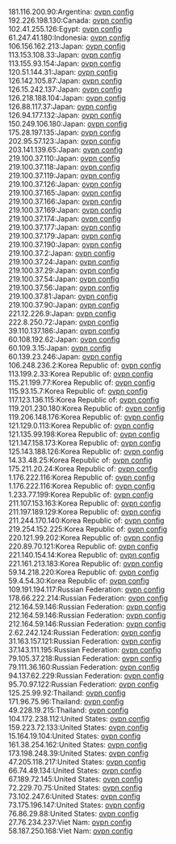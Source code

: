 181.116.200.90:Argentina: [ovpn config](vpn/181_116_200_90.ovpn)  
192.226.198.130:Canada: [ovpn config](vpn/192_226_198_130.ovpn)  
102.41.255.126:Egypt: [ovpn config](vpn/102_41_255_126.ovpn)  
61.247.41.180:Indonesia: [ovpn config](vpn/61_247_41_180.ovpn)  
106.156.162.213:Japan: [ovpn config](vpn/106_156_162_213.ovpn)  
113.153.108.33:Japan: [ovpn config](vpn/113_153_108_33.ovpn)  
113.155.93.154:Japan: [ovpn config](vpn/113_155_93_154.ovpn)  
120.51.144.31:Japan: [ovpn config](vpn/120_51_144_31.ovpn)  
126.142.105.87:Japan: [ovpn config](vpn/126_142_105_87.ovpn)  
126.15.242.137:Japan: [ovpn config](vpn/126_15_242_137.ovpn)  
126.218.188.104:Japan: [ovpn config](vpn/126_218_188_104.ovpn)  
126.88.117.37:Japan: [ovpn config](vpn/126_88_117_37.ovpn)  
126.94.177.132:Japan: [ovpn config](vpn/126_94_177_132.ovpn)  
150.249.106.180:Japan: [ovpn config](vpn/150_249_106_180.ovpn)  
175.28.197.135:Japan: [ovpn config](vpn/175_28_197_135.ovpn)  
202.95.57.123:Japan: [ovpn config](vpn/202_95_57_123.ovpn)  
203.141.139.65:Japan: [ovpn config](vpn/203_141_139_65.ovpn)  
219.100.37.110:Japan: [ovpn config](vpn/219_100_37_110.ovpn)  
219.100.37.118:Japan: [ovpn config](vpn/219_100_37_118.ovpn)  
219.100.37.119:Japan: [ovpn config](vpn/219_100_37_119.ovpn)  
219.100.37.126:Japan: [ovpn config](vpn/219_100_37_126.ovpn)  
219.100.37.165:Japan: [ovpn config](vpn/219_100_37_165.ovpn)  
219.100.37.166:Japan: [ovpn config](vpn/219_100_37_166.ovpn)  
219.100.37.169:Japan: [ovpn config](vpn/219_100_37_169.ovpn)  
219.100.37.174:Japan: [ovpn config](vpn/219_100_37_174.ovpn)  
219.100.37.177:Japan: [ovpn config](vpn/219_100_37_177.ovpn)  
219.100.37.179:Japan: [ovpn config](vpn/219_100_37_179.ovpn)  
219.100.37.190:Japan: [ovpn config](vpn/219_100_37_190.ovpn)  
219.100.37.2:Japan: [ovpn config](vpn/219_100_37_2.ovpn)  
219.100.37.24:Japan: [ovpn config](vpn/219_100_37_24.ovpn)  
219.100.37.29:Japan: [ovpn config](vpn/219_100_37_29.ovpn)  
219.100.37.54:Japan: [ovpn config](vpn/219_100_37_54.ovpn)  
219.100.37.56:Japan: [ovpn config](vpn/219_100_37_56.ovpn)  
219.100.37.81:Japan: [ovpn config](vpn/219_100_37_81.ovpn)  
219.100.37.90:Japan: [ovpn config](vpn/219_100_37_90.ovpn)  
221.12.226.9:Japan: [ovpn config](vpn/221_12_226_9.ovpn)  
222.8.250.72:Japan: [ovpn config](vpn/222_8_250_72.ovpn)  
39.110.137.186:Japan: [ovpn config](vpn/39_110_137_186.ovpn)  
60.108.192.62:Japan: [ovpn config](vpn/60_108_192_62.ovpn)  
60.109.3.15:Japan: [ovpn config](vpn/60_109_3_15.ovpn)  
60.139.23.246:Japan: [ovpn config](vpn/60_139_23_246.ovpn)  
106.248.236.2:Korea Republic of: [ovpn config](vpn/106_248_236_2.ovpn)  
113.199.2.33:Korea Republic of: [ovpn config](vpn/113_199_2_33.ovpn)  
115.21.199.77:Korea Republic of: [ovpn config](vpn/115_21_199_77.ovpn)  
115.93.15.7:Korea Republic of: [ovpn config](vpn/115_93_15_7.ovpn)  
117.123.136.115:Korea Republic of: [ovpn config](vpn/117_123_136_115.ovpn)  
119.201.230.180:Korea Republic of: [ovpn config](vpn/119_201_230_180.ovpn)  
119.206.148.176:Korea Republic of: [ovpn config](vpn/119_206_148_176.ovpn)  
121.129.0.113:Korea Republic of: [ovpn config](vpn/121_129_0_113.ovpn)  
121.135.99.198:Korea Republic of: [ovpn config](vpn/121_135_99_198.ovpn)  
121.147.158.173:Korea Republic of: [ovpn config](vpn/121_147_158_173.ovpn)  
125.143.188.126:Korea Republic of: [ovpn config](vpn/125_143_188_126.ovpn)  
14.33.48.25:Korea Republic of: [ovpn config](vpn/14_33_48_25.ovpn)  
175.211.20.24:Korea Republic of: [ovpn config](vpn/175_211_20_24.ovpn)  
1.176.222.116:Korea Republic of: [ovpn config](vpn/1_176_222_116.ovpn)  
1.176.222.116:Korea Republic of: [ovpn config](vpn/1_176_222_116.ovpn)  
1.233.77.199:Korea Republic of: [ovpn config](vpn/1_233_77_199.ovpn)  
211.107.153.163:Korea Republic of: [ovpn config](vpn/211_107_153_163.ovpn)  
211.197.189.129:Korea Republic of: [ovpn config](vpn/211_197_189_129.ovpn)  
211.244.170.140:Korea Republic of: [ovpn config](vpn/211_244_170_140.ovpn)  
219.254.152.225:Korea Republic of: [ovpn config](vpn/219_254_152_225.ovpn)  
220.121.99.202:Korea Republic of: [ovpn config](vpn/220_121_99_202.ovpn)  
220.89.70.121:Korea Republic of: [ovpn config](vpn/220_89_70_121.ovpn)  
221.140.154.14:Korea Republic of: [ovpn config](vpn/221_140_154_14.ovpn)  
221.161.213.183:Korea Republic of: [ovpn config](vpn/221_161_213_183.ovpn)  
59.14.218.220:Korea Republic of: [ovpn config](vpn/59_14_218_220.ovpn)  
59.4.54.30:Korea Republic of: [ovpn config](vpn/59_4_54_30.ovpn)  
109.191.194.117:Russian Federation: [ovpn config](vpn/109_191_194_117.ovpn)  
178.66.222.214:Russian Federation: [ovpn config](vpn/178_66_222_214.ovpn)  
212.164.59.146:Russian Federation: [ovpn config](vpn/212_164_59_146.ovpn)  
212.164.59.146:Russian Federation: [ovpn config](vpn/212_164_59_146.ovpn)  
212.164.59.146:Russian Federation: [ovpn config](vpn/212_164_59_146.ovpn)  
2.62.242.124:Russian Federation: [ovpn config](vpn/2_62_242_124.ovpn)  
31.163.157.121:Russian Federation: [ovpn config](vpn/31_163_157_121.ovpn)  
37.143.111.195:Russian Federation: [ovpn config](vpn/37_143_111_195.ovpn)  
79.105.37.218:Russian Federation: [ovpn config](vpn/79_105_37_218.ovpn)  
79.111.36.160:Russian Federation: [ovpn config](vpn/79_111_36_160.ovpn)  
94.137.62.229:Russian Federation: [ovpn config](vpn/94_137_62_229.ovpn)  
95.70.97.122:Russian Federation: [ovpn config](vpn/95_70_97_122.ovpn)  
125.25.99.92:Thailand: [ovpn config](vpn/125_25_99_92.ovpn)  
171.96.75.96:Thailand: [ovpn config](vpn/171_96_75_96.ovpn)  
49.228.19.215:Thailand: [ovpn config](vpn/49_228_19_215.ovpn)  
104.172.238.112:United States: [ovpn config](vpn/104_172_238_112.ovpn)  
159.223.72.133:United States: [ovpn config](vpn/159_223_72_133.ovpn)  
15.164.19.104:United States: [ovpn config](vpn/15_164_19_104.ovpn)  
161.38.254.162:United States: [ovpn config](vpn/161_38_254_162.ovpn)  
173.198.248.39:United States: [ovpn config](vpn/173_198_248_39.ovpn)  
47.205.118.217:United States: [ovpn config](vpn/47_205_118_217.ovpn)  
66.74.49.134:United States: [ovpn config](vpn/66_74_49_134.ovpn)  
67.189.72.145:United States: [ovpn config](vpn/67_189_72_145.ovpn)  
72.229.70.75:United States: [ovpn config](vpn/72_229_70_75.ovpn)  
73.102.247.6:United States: [ovpn config](vpn/73_102_247_6.ovpn)  
73.175.196.147:United States: [ovpn config](vpn/73_175_196_147.ovpn)  
76.86.29.88:United States: [ovpn config](vpn/76_86_29_88.ovpn)  
27.76.234.237:Viet Nam: [ovpn config](vpn/27_76_234_237.ovpn)  
58.187.250.168:Viet Nam: [ovpn config](vpn/58_187_250_168.ovpn)  
